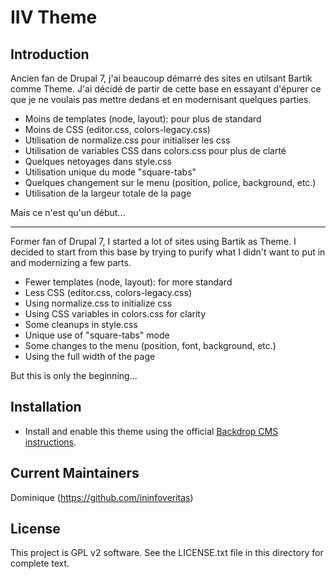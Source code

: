 # IIV Theme

## Introduction

Ancien fan de Drupal 7, j'ai beaucoup démarré des sites en utilsant Bartik comme Theme.
J'ai décidé de partir de cette base en essayant d'épurer ce que je ne voulais pas mettre dedans et en modernisant quelques parties.

- Moins de templates (node, layout): pour plus de standard
- Moins de CSS (editor.css, colors-legacy.css)
- Utilisation de normalize.css pour initialiser les css
- Utilisation de variables CSS dans colors.css pour plus de clarté
- Quelques netoyages dans style.css
- Utilisation unique du mode "square-tabs"
- Quelques changement sur le menu (position, police, background, etc.)
- Utilisation de la largeur totale de la page


Mais ce n'est qu'un début...

-------

Former fan of Drupal 7, I started a lot of sites using Bartik as Theme.
I decided to start from this base by trying to purify what I didn't want to put in and modernizing a few parts.

- Fewer templates (node, layout): for more standard
- Less CSS (editor.css, colors-legacy.css)
- Using normalize.css to initialize css
- Using CSS variables in colors.css for clarity
- Some cleanups in style.css
- Unique use of "square-tabs" mode
- Some changes to the menu (position, font, background, etc.)
- Using the full width of the page


But this is only the beginning...

## Installation

 - Install and enable this theme using the official [Backdrop CMS instructions](https://backdropcms.org/guide/themes).

## Current Maintainers
Dominique (https://github.com/ininfoveritas)

## License

This project is GPL v2 software.
See the LICENSE.txt file in this directory for complete text.
